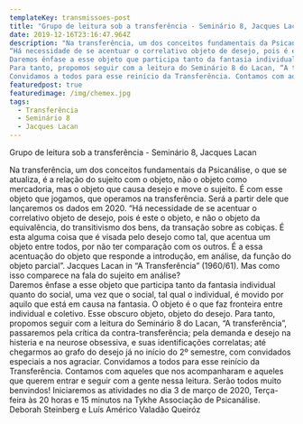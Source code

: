 ```yaml
---
templateKey: transmissoes-post
title: "Grupo de leitura sob a transferência - Seminário 8, Jacques Lacan"
date: 2019-12-16T23:16:47.964Z
description: "Na transferência, um dos conceitos fundamentais da Psicanálise, o que se atualiza, é a relação do sujeito com o objeto, não o objeto como mercadoria, mas o objeto que causa desejo e move o sujeito. É com esse objeto que jogamos, que operamos na transferência. Será a partir dele que lançaremos os dados em 2020.
“Há necessidade de se acentuar o correlativo objeto de desejo, pois é este o objeto, e não o objeto da equivalência, do transitivismo dos bens, da transação sobre as cobiças. É esta alguma coisa que é visada pelo desejo como tal, que acentua um objeto entre todos, por não ter comparação com os outros. É a essa acentuação do objeto que responde a introdução, em análise, da função do objeto parcial”. Jacques Lacan in “A Transferência” (1960/61). Mas como isso comparece na fala do sujeito em análise?  
Daremos ênfase a esse objeto que participa tanto da fantasia individual quanto do social, uma vez que o social, tal qual o individual, é movido por aquilo que está em causa na fantasia. O objeto é o que faz fronteira entre individual e coletivo. Esse obscuro objeto, objeto do desejo.
Para tanto, propomos seguir com a leitura do Seminário 8 do Lacan, “A transferência”, passaremos pela crítica da contra-transferência; pela demanda e desejo na histeria e na neurose obsessiva, e suas identificações correlatas; até chegarmos ao grafo do desejo já no início do 2º semestre, com convidados especiais a nos agraciar.
Convidamos a todos para esse reinício da Transferência. Contamos com aqueles que nos acompanharam e aqueles que querem entrar e seguir com a gente nessa leitura. Serão todos muito benvindos!"
featuredpost: true
featuredimage: /img/chemex.jpg
tags:
  - Transferência
  - Seminário 8
  - Jacques Lacan
---
```


Grupo de leitura sob a transferência - Seminário 8, Jacques Lacan

Na transferência, um dos conceitos fundamentais da Psicanálise, o que se atualiza, é a relação do sujeito com o objeto, não o objeto como mercadoria, mas o objeto que causa desejo e move o sujeito. É com esse objeto que jogamos, que operamos na transferência. Será a partir dele que lançaremos os dados em 2020.
“Há necessidade de se acentuar o correlativo objeto de desejo, pois é este o objeto, e não o objeto da equivalência, do transitivismo dos bens, da transação sobre as cobiças. É esta alguma coisa que é visada pelo desejo como tal, que acentua um objeto entre todos, por não ter comparação com os outros. É a essa acentuação do objeto que responde a introdução, em análise, da função do objeto parcial”. Jacques Lacan in “A Transferência” (1960/61). Mas como isso comparece na fala do sujeito em análise?  
Daremos ênfase a esse objeto que participa tanto da fantasia individual quanto do social, uma vez que o social, tal qual o individual, é movido por aquilo que está em causa na fantasia. O objeto é o que faz fronteira entre individual e coletivo. Esse obscuro objeto, objeto do desejo.
Para tanto, propomos seguir com a leitura do Seminário 8 do Lacan, “A transferência”, passaremos pela crítica da contra-transferência; pela demanda e desejo na histeria e na neurose obsessiva, e suas identificações correlatas; até chegarmos ao grafo do desejo já no início do 2º semestre, com convidados especiais a nos agraciar.
Convidamos a todos para esse reinício da Transferência. Contamos com aqueles que nos acompanharam e aqueles que querem entrar e seguir com a gente nessa leitura. Serão todos muito benvindos!
Iniciaremos as atividades no dia 3 de março de 2020,
Terça-feira às 20 horas e 15 minutos na Tykhe Associação de Psicanálise.
Deborah Steinberg e Luís Américo Valadão Queiróz
